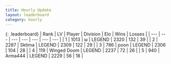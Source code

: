 ```yaml
---
title: Hourly Update
layout: leaderboard
category: hourly
---
```


{: .leaderboard}
| Rank | LV | Player | Division | Elo | Wins | Losses |
| --- | --- | --- | --- | --- | --- | --- |
| <span data-change="0">1</span> | 1013 | <span title="ID: 402846">ы</span> | LEGEND | <span data-change="0">2320</span> | <span data-change="0">132</span> | <span data-change="0">39</span> |
| <span data-change="0">2</span> | 2287 | <span title="ID: 353063">Sktima</span> | LEGEND | <span data-change="0">2309</span> | <span data-change="0">122</span> | <span data-change="0">29</span> |
| <span data-change="0">3</span> | 786 | <span title="ID: 540690">poon</span> | LEGEND | <span data-change="10">2306</span> | <span data-change="3">104</span> | <span data-change="1">28</span> |
| <span data-change="0">4</span> | 119 | <span title="ID: 744396">Winged Doom</span> | LEGEND | <span data-change="0">2237</span> | <span data-change="0">72</span> | <span data-change="0">26</span> |
| <span data-change="0">5</span> | 940 | <span title="ID: 1034">Arma444</span> | LEGEND | <span data-change="0">2229</span> | <span data-change="0">56</span> | <span data-change="0">18</span> |